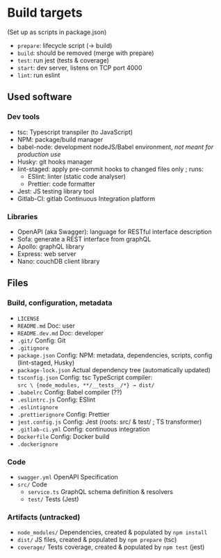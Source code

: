 # Build targets

(Set up as scripts in package.json)

- `prepare`: lifecycle script (→ build)
- `build`: should be removed (merge with prepare)
- `test`: run jest (tests & coverage)
- `start`: dev server, listens on TCP port 4000
- `lint`: run eslint

## Used software

### Dev tools

- tsc: Typescript transpiler (to JavaScript)
- NPM: package/build manager
- babel-node: development nodeJS/Babel environment,
  _not meant for production use_
- Husky: git hooks manager
- lint-staged: apply pre-commit hooks to changed files only ; runs:
  - ESlint: linter (static code analyser)
  - Prettier: code formatter
- Jest: JS testing library tool
- Gitlab-CI: gitlab Continuous Integration platform

### Libraries

- OpenAPI (aka Swagger): language for RESTful interface description
- Sofa: generate a REST interface from graphQL
- Apollo: graphQL library
- Express: web server
- Nano: couchDB client library

## Files

### Build, configuration, metadata

- `LICENSE`
- `README.md` Doc: user
- `README.dev.md` Doc: developer
- `.git/` Config: Git
- `.gitignore`
- `package.json` Config: NPM: metadata, dependencies, scripts,
  config (lint-staged, Husky)
- `package-lock.json` Actual dependency tree (automatically updated)
- `tsconfig.json` Config: tsc TypeScript compiler:  
   `src \ {node_modules, **/__tests__/*} → dist/`
- `.babelrc` Config: Babel compiler (??)
- `.eslintrc.js` Config: ESlint
- `.eslintignore`
- `.prettierignore` Config: Prettier
- `jest.config.js` Config: Jest (roots: src/ & test/ ; TS transformer)
- `.gitlab-ci.yml` Config: continuous integration
- `Dockerfile` Config: Docker build
- `.dockerignore`

### Code

- `swagger.yml` OpenAPI Specification
- `src/` Code
  - `service.ts` GraphQL schema definition & resolvers
  - `test/` Tests (Jest)

### Artifacts (untracked)

- `node_modules/` Dependencies,
  created & populated by `npm install`
- `dist/` JS files,
  created & populated by `npm prepare` (tsc)
- `coverage/` Tests coverage,
  created & populated by `npm test` (jest)
